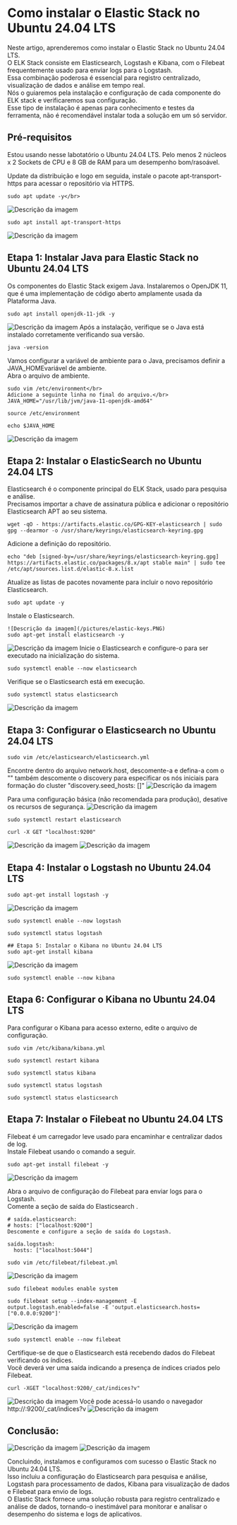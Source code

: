 # Como instalar o Elastic Stack no Ubuntu 24.04 LTS
Neste artigo, aprenderemos como  instalar o Elastic Stack no  Ubuntu 24.04 LTS.</br>
O ELK Stack consiste em Elasticsearch, Logstash e Kibana, com o Filebeat frequentemente usado para enviar logs para o Logstash.</br> Essa combinação poderosa é essencial para registro centralizado, visualização de dados e análise em tempo real.</br> Nós o guiaremos pela instalação e configuração de cada componente do ELK stack e verificaremos sua configuração.</br>
Esse tipo de instalação é apenas para conhecimento e testes da ferramenta, não é recomendável instalar toda a solução em um só servidor.

## Pré-requisitos
Estou usando nesse labotatório o Ubuntu 24.04 LTS.
Pelo menos 2 núcleos x 2 Sockets de CPU e 8 GB de RAM para um desempenho bom/rasoável.

Update da distribuição e logo em seguida, instale o pacote apt-transport-https para acessar o repositório via HTTPS.
```
sudo apt update -y</br>
```
![Descrição da imagem](/pictures/update.PNG)
```
sudo apt install apt-transport-https
```
![Descrição da imagem](/pictures/transports-https.PNG)
## Etapa 1: Instalar Java para Elastic Stack no Ubuntu 24.04 LTS
Os componentes do Elastic Stack exigem Java. Instalaremos o OpenJDK 11, que é uma implementação de código aberto amplamente usada da Plataforma Java.</br>
```
sudo apt install openjdk-11-jdk -y
```
![Descrição da imagem](/pictures/openjdk-11-jdk.PNG)
Após a instalação, verifique se o Java está instalado corretamente verificando sua versão.</br>
```
java -version
```
Vamos configurar a variável de ambiente para o Java, precisamos definir a JAVA_HOMEvariável de ambiente.</br>
Abra o arquivo de ambiente.
```
sudo vim /etc/environment</br>
Adicione a seguinte linha no final do arquivo.</br>
JAVA_HOME="/usr/lib/jvm/java-11-openjdk-amd64"
```
```
source /etc/environment
```
```
echo $JAVA_HOME
```
![Descrição da imagem](/pictures/environment.PNG)
## Etapa 2: Instalar o ElasticSearch no Ubuntu 24.04 LTS
Elasticsearch é o componente principal do ELK Stack, usado para pesquisa e análise.</br>
Precisamos importar a chave de assinatura pública e adicionar o repositório Elasticsearch APT ao seu sistema.
```
wget -qO - https://artifacts.elastic.co/GPG-KEY-elasticsearch | sudo gpg --dearmor -o /usr/share/keyrings/elasticsearch-keyring.gpg
```
Adicione a definição do repositório.
```
echo "deb [signed-by=/usr/share/keyrings/elasticsearch-keyring.gpg] https://artifacts.elastic.co/packages/8.x/apt stable main" | sudo tee /etc/apt/sources.list.d/elastic-8.x.list
````
Atualize as listas de pacotes novamente para incluir o novo repositório Elasticsearch.
````
sudo apt update -y
````
Instale o Elasticsearch.
````
![Descrição da imagem](/pictures/elastic-keys.PNG)
sudo apt-get install elasticsearch -y
````
![Descrição da imagem](/pictures/elastic-install.PNG)
Inicie o Elasticsearch e configure-o para ser executado na inicialização do sistema.
````
sudo systemctl enable --now elasticsearch
````
Verifique se o Elasticsearch está em execução.
````
sudo systemctl status elasticsearch
````
![Descrição da imagem](/pictures/elastic-status.PNG)
## Etapa 3: Configurar o Elasticsearch no Ubuntu 24.04 LTS
````
sudo vim /etc/elasticsearch/elasticsearch.yml
````
Encontre dentro do arquivo network.host, descomente-a e defina-a com o "<your-server-ip>" também descomente o discovery para especificar os nós iniciais para formação do cluster "discovery.seed_hosts: []"
![Descrição da imagem](/pictures/elastic-network.PNG)

Para uma configuração básica (não recomendada para produção), desative os recursos de segurança.
![Descrição da imagem](/pictures/elastic-security.PNG)
````
sudo systemctl restart elasticsearch
````
````
curl -X GET "localhost:9200"
````
![Descrição da imagem](/pictures/elastic-get-localhost.PNG)
![Descrição da imagem](/pictures/elastic-http-localhost.PNG)

## Etapa 4: Instalar o Logstash no Ubuntu 24.04 LTS
````
sudo apt-get install logstash -y
````
![Descrição da imagem](/pictures/logstash-install.PNG)
````
sudo systemctl enable --now logstash
````
````
sudo systemctl status logstash
````
````
## Etapa 5: Instalar o Kibana no Ubuntu 24.04 LTS
sudo apt-get install kibana
````
![Descrição da imagem](/pictures/kibana-install.PNG)
````
sudo systemctl enable --now kibana
````
## Etapa 6: Configurar o Kibana no Ubuntu 24.04 LTS
Para configurar o Kibana para acesso externo, edite o arquivo de configuração.
````
sudo vim /etc/kibana/kibana.yml
````
````
sudo systemctl restart kibana
````
````
sudo systemctl status kibana
````
````
sudo systemctl status logstash
````
````
sudo systemctl status elasticsearch
````
## Etapa 7: Instalar o Filebeat no Ubuntu 24.04 LTS
Filebeat é um carregador leve usado para encaminhar e centralizar dados de log.</br>
Instale Filebeat usando o comando a seguir.
````
sudo apt-get install filebeat -y
````
![Descrição da imagem](/pictures/filebeat-install.PNG)

Abra o arquivo de configuração do Filebeat para enviar logs para  o Logstash.</br>
Comente a seção de saída  do Elasticsearch .
````
# saída.elasticsearch: 
# hosts: ["localhost:9200"]
Descomente e configure a seção de saída do Logstash.

saída.logstash: 
  hosts: ["localhost:5044"]
````
````
sudo vim /etc/filebeat/filebeat.yml
````
![Descrição da imagem](/pictures/filebeat-output.PNG)
````
sudo filebeat modules enable system
````
````
sudo filebeat setup --index-management -E output.logstash.enabled=false -E 'output.elasticsearch.hosts=["0.0.0.0:9200"]'
````
![Descrição da imagem](/pictures/filebeat-setup.PNG)
````
sudo systemctl enable --now filebeat
````
Certifique-se de que o Elasticsearch está recebendo dados do Filebeat verificando os índices.</br>
Você deverá ver uma saída indicando a presença de índices criados pelo Filebeat.</br>
````
curl -XGET "localhost:9200/_cat/indices?v"
````
![Descrição da imagem](/pictures/filebeat-curl.PNG)
Você pode acessá-lo usando o navegador http://<your-server-ip>:9200/_cat/indices?v
![Descrição da imagem](/pictures/filebeat-http.PNG)


## Conclusão:
![Descrição da imagem](/pictures/elastic-http.PNG)
![Descrição da imagem](/pictures/elastic-http-management.PNG)

Concluindo, instalamos e configuramos com sucesso o Elastic Stack no Ubuntu 24.04 LTS.</br>
Isso incluiu a configuração do Elasticsearch para pesquisa e análise, Logstash para processamento de dados, Kibana para visualização de dados e Filebeat para envio de logs.</br>
O Elastic Stack fornece uma solução robusta para registro centralizado e análise de dados, tornando-o inestimável para monitorar e analisar o desempenho do sistema e logs de aplicativos.